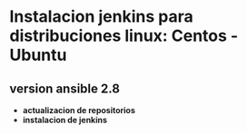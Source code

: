 # Instalacion jenkins para distribuciones linux: Centos - Ubuntu

## version ansible 2.8

* **actualizacion de repositorios**
* **instalacion de jenkins**
